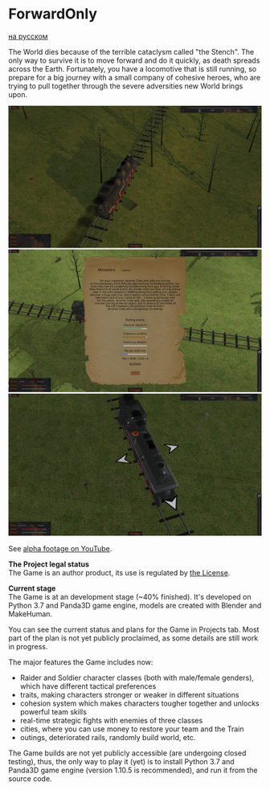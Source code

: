 # ForwardOnly
[на русском](https://github.com/IlyaFaer/ForwardOnly/blob/master/README%20(RUS).md)

The World dies because of the terrible cataclysm called "the Stench". The only way to survive it is to move forward and do it quickly, as death spreads across the Earth. Fortunately, you have a locomotive that is still running, so prepare for a big journey with a small company of cohesive heroes, who are trying to pull together through the severe adversities new World brings upon.

![image](https://github.com/IlyaFaer/ForwardOnlyGame/blob/master/preview/screenshot1.png?raw=true)
![image](https://github.com/IlyaFaer/ForwardOnlyGame/blob/master/preview/screenshot2.png?raw=true)
![image](https://github.com/IlyaFaer/ForwardOnlyGame/blob/master/preview/screenshot3.png?raw=true)

See [alpha footage on YouTube](https://www.youtube.com/watch?v=JbiubswGOws).

**The Project legal status**  
The Game is an author product, its use is regulated by [the License](https://github.com/IlyaFaer/ForwardOnlyGame/blob/master/LICENSE.md).

**Current stage**  
The Game is at an development stage (~40% finished). It's developed on Python 3.7 and Panda3D game engine, models are created with Blender and MakeHuman.

You can see the current status and plans for the Game in Projects tab. Most part of the plan is not yet publicly proclaimed, as some details are still work in progress.

The major features the Game includes now:
- Raider and Soldier character classes (both with male/female genders), which have different tactical preferences
- traits, making characters stronger or weaker in different situations
- cohesion system which makes characters tougher together and unlocks powerful team skills
- real-time strategic fights with enemies of three classes
- cities, where you can use money to restore your team and the Train
- outings, deteriorated rails, randomly build world, etc.

The Game builds are not yet publicly accessible (are undergoing closed testing), thus, the only way to play it (yet) is to install Python 3.7 and Panda3D game engine (version 1.10.5 is recommended), and run it from the source code.
